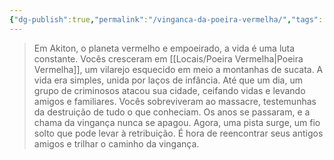 ```yaml
---
{"dg-publish":true,"permalink":"/vinganca-da-poeira-vermelha/","tags":["gardenEntry"]}
---
```





> Em Akiton, o planeta vermelho e empoeirado, a vida é uma luta constante. Vocês cresceram em [[Locais/Poeira Vermelha\|Poeira Vermelha]], um vilarejo esquecido em meio a montanhas de sucata. A vida era simples, unida por laços de infância. Até que um dia, um grupo de criminosos atacou sua cidade, ceifando vidas e levando amigos e familiares. Vocês sobreviveram ao massacre, testemunhas da destruição de tudo o que conheciam. Os anos se passaram, e a chama da vingança nunca se apagou. Agora, uma pista surge, um fio solto que pode levar à retribuição. É hora de reencontrar seus antigos amigos e trilhar o caminho da vingança.